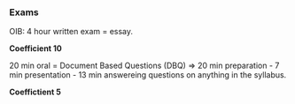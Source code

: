### Exams

OIB: 4 hour written exam = essay. 

**Coefficient 10**

20 min oral = Document Based Questions (DBQ) => 20 min preparation - 7 min presentation - 13 min answereing questions on anything in the syllabus. 

**Coeffictient 5**




